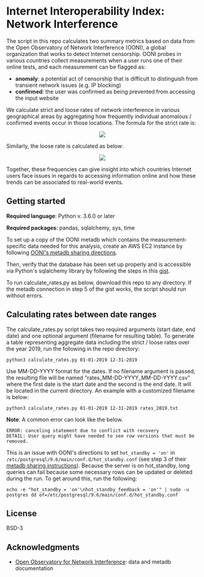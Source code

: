 # Internet Interoperability Index: Network Interference
The script in this repo calculates two summary metrics based on data from the Open Observatory of Network Interference (OONI), a global organization that works to detect Internet censorship. OONI probes in various countries collect measurements when a user runs one of their online tests, and each measurement can be flagged as:
- **anomaly**: a potential act of censorship that is difficult to distinguish from transient network issues (e.g. IP blocking)
- **confirmed**: the user was confirmed as being prevented from accessing the input website

We calculate strict and loose rates of network interference in various geographical areas by aggregating how frequently individual anomalous / confirmed events occur in those locations. The formula for the strict rate is:

<p align = "center"><img src="https://render.githubusercontent.com/render/math?math=\frac{\text{number of confirmed events}}{\text{total number of events}}"></p>

Similarly, the loose rate is calculated as below:

<p align = "center"><img src="https://render.githubusercontent.com/render/math?math=\frac{\text{number of confirmed events} %2B \text{number of anomalous events}}{\text{total number of events}}"></p>

Together, these frequencies can give insight into which countries Internet users face issues in regards to accessing information online and how these trends can be associated to real-world events.

## Getting started
**Required language**: Python v. 3.6.0 or later

**Required packages**: pandas, sqlalchemy, sys, time

To set up a copy of the OONI metadb which contains the measurement-specific data needed for this analysis, create an AWS EC2 instance by following [OONI's metadb sharing directions](https://github.com/ooni/sysadmin/blob/master/docs/metadb-sharing.md).

Then, verify that the database has been set up properly and is accessible via Python's sqlalchemy library by following the steps in this [gist](https://gist.github.com/lilybhattacharjee5/5da4dee957dd2cb58962c9ffe466ce2e).

To run calculate\_rates.py as below, download this repo to any directory. If the metadb connection in step 5 of the gist works, the script should run without errors.

## Calculating rates between date ranges
The calculate\_rates.py script takes two required arguments (start date, end date) and one optional argument (filename for resulting table). To generate a table representing aggregate data including the strict / loose rates over the year 2019, run the following in the repo directory:

```
python3 calculate_rates.py 01-01-2019 12-31-2019
```

Use MM-DD-YYYY format for the dates. If no filename argument is passed, the resulting file will be named "rates\_MM-DD-YYYY\_MM-DD-YYYY.csv" where the first date is the start date and the second is the end date. It will be located in the current directory. An example with a customized filename is below:

```
python3 calculate_rates.py 01-01-2019 12-31-2019 rates_2019.txt
```

**Note**: A common error can look like the below.

```
ERROR: canceling statement due to conflict with recovery
DETAIL: User query might have needed to see row versions that must be removed.
```

This is an issue with OONI's directions to set `hot_standby = 'on'` in `/etc/postgresql/9.6/main/conf.d/hot_standby.conf` (see step 3 of their [metadb sharing instructions](https://github.com/ooni/sysadmin/blob/master/docs/metadb-sharing.md)). Because the server is on hot\_standby, long queries can fail because some necessary rows can be updated or deleted during the run. To get around this, run the following:

```
echo -e "hot_standby = 'on'\nhot_standby_feedback = 'on'" | sudo -u postgres dd of=/etc/postgresql/9.6/main/conf.d/hot_standby.conf
```

## License
BSD-3

## Acknowledgments
- [Open Observatory for Network Interference](https://ooni.org): data and metadb documentation
